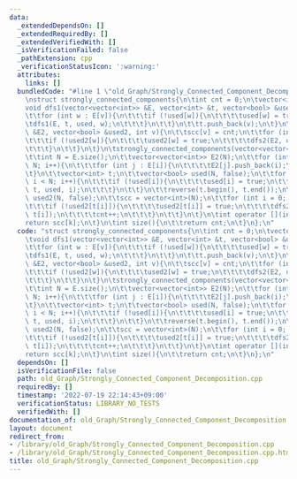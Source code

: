 ```yaml
---
data:
  _extendedDependsOn: []
  _extendedRequiredBy: []
  _extendedVerifiedWith: []
  _isVerificationFailed: false
  _pathExtension: cpp
  _verificationStatusIcon: ':warning:'
  attributes:
    links: []
  bundledCode: "#line 1 \"old_Graph/Strongly_Connected_Component_Decomposition.cpp\"\
    \nstruct strongly_connected_components{\n\tint cnt = 0;\n\tvector<int> scc;\n\t\
    void dfs1(vector<vector<int>> &E, vector<int> &t, vector<bool> &used, int v){\n\
    \t\tfor (int w : E[v]){\n\t\t\tif (!used[w]){\n\t\t\t\tused[w] = true;\n\t\t\t\
    \tdfs1(E, t, used, w);\n\t\t\t}\n\t\t}\n\t\tt.push_back(v);\n\t}\n\tvoid dfs2(vector<vector<int>>\
    \ &E2, vector<bool> &used2, int v){\n\t\tscc[v] = cnt;\n\t\tfor (int w : E2[v]){\n\
    \t\t\tif (!used2[w]){\n\t\t\t\tused2[w] = true;\n\t\t\t\tdfs2(E2, used2, w);\n\
    \t\t\t}\n\t\t}\n\t}\n\tstrongly_connected_components(vector<vector<int>> &E){\n\
    \t\tint N = E.size();\n\t\tvector<vector<int>> E2(N);\n\t\tfor (int i = 0; i <\
    \ N; i++){\n\t\t\tfor (int j : E[i]){\n\t\t\t\tE2[j].push_back(i);\n\t\t\t}\n\t\
    \t}\n\t\tvector<int> t;\n\t\tvector<bool> used(N, false);\n\t\tfor (int i = 0;\
    \ i < N; i++){\n\t\t\tif (!used[i]){\n\t\t\t\tused[i] = true;\n\t\t\t\tdfs1(E,\
    \ t, used, i);\n\t\t\t}\n\t\t}\n\t\treverse(t.begin(), t.end());\n\t\tvector<bool>\
    \ used2(N, false);\n\t\tscc = vector<int>(N);\n\t\tfor (int i = 0; i < N; i++){\n\
    \t\t\tif (!used2[t[i]]){\n\t\t\t\tused2[t[i]] = true;\n\t\t\t\tdfs2(E2, used2,\
    \ t[i]);\n\t\t\t\tcnt++;\n\t\t\t}\n\t\t}\n\t}\n\tint operator [](int k){\n\t\t\
    return scc[k];\n\t}\n\tint size(){\n\t\treturn cnt;\n\t}\n};\n"
  code: "struct strongly_connected_components{\n\tint cnt = 0;\n\tvector<int> scc;\n\
    \tvoid dfs1(vector<vector<int>> &E, vector<int> &t, vector<bool> &used, int v){\n\
    \t\tfor (int w : E[v]){\n\t\t\tif (!used[w]){\n\t\t\t\tused[w] = true;\n\t\t\t\
    \tdfs1(E, t, used, w);\n\t\t\t}\n\t\t}\n\t\tt.push_back(v);\n\t}\n\tvoid dfs2(vector<vector<int>>\
    \ &E2, vector<bool> &used2, int v){\n\t\tscc[v] = cnt;\n\t\tfor (int w : E2[v]){\n\
    \t\t\tif (!used2[w]){\n\t\t\t\tused2[w] = true;\n\t\t\t\tdfs2(E2, used2, w);\n\
    \t\t\t}\n\t\t}\n\t}\n\tstrongly_connected_components(vector<vector<int>> &E){\n\
    \t\tint N = E.size();\n\t\tvector<vector<int>> E2(N);\n\t\tfor (int i = 0; i <\
    \ N; i++){\n\t\t\tfor (int j : E[i]){\n\t\t\t\tE2[j].push_back(i);\n\t\t\t}\n\t\
    \t}\n\t\tvector<int> t;\n\t\tvector<bool> used(N, false);\n\t\tfor (int i = 0;\
    \ i < N; i++){\n\t\t\tif (!used[i]){\n\t\t\t\tused[i] = true;\n\t\t\t\tdfs1(E,\
    \ t, used, i);\n\t\t\t}\n\t\t}\n\t\treverse(t.begin(), t.end());\n\t\tvector<bool>\
    \ used2(N, false);\n\t\tscc = vector<int>(N);\n\t\tfor (int i = 0; i < N; i++){\n\
    \t\t\tif (!used2[t[i]]){\n\t\t\t\tused2[t[i]] = true;\n\t\t\t\tdfs2(E2, used2,\
    \ t[i]);\n\t\t\t\tcnt++;\n\t\t\t}\n\t\t}\n\t}\n\tint operator [](int k){\n\t\t\
    return scc[k];\n\t}\n\tint size(){\n\t\treturn cnt;\n\t}\n};\n"
  dependsOn: []
  isVerificationFile: false
  path: old_Graph/Strongly_Connected_Component_Decomposition.cpp
  requiredBy: []
  timestamp: '2022-07-19 22:14:43+09:00'
  verificationStatus: LIBRARY_NO_TESTS
  verifiedWith: []
documentation_of: old_Graph/Strongly_Connected_Component_Decomposition.cpp
layout: document
redirect_from:
- /library/old_Graph/Strongly_Connected_Component_Decomposition.cpp
- /library/old_Graph/Strongly_Connected_Component_Decomposition.cpp.html
title: old_Graph/Strongly_Connected_Component_Decomposition.cpp
---
```

